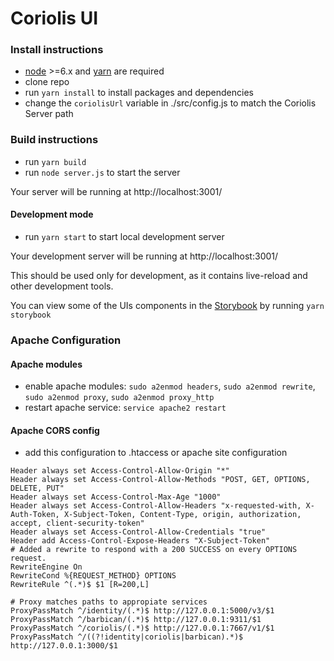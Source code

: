 # Coriolis UI

### Install instructions
- [node](https://nodejs.org/en/download/package-manager/) >=6.x and [yarn](https://yarnpkg.com/lang/en/docs/install/) are required
- clone repo
- run `yarn install` to install packages and dependencies
- change the `coriolisUrl` variable in ./src/config.js to match the Coriolis Server path


### Build instructions
- run `yarn build`
- run `node server.js` to start the server

Your server will be running at http://localhost:3001/



#### Development mode
- run `yarn start` to start local development server

Your development server will be running at http://localhost:3001/

This should be used only for development, as it contains live-reload and other development tools.

You can view some of the UIs components in the [Storybook](https://github.com/storybooks/storybook) by running `yarn storybook`

### Apache Configuration

#### Apache modules
- enable apache modules: `sudo a2enmod headers`, `sudo a2enmod rewrite`, `sudo a2enmod proxy`, `sudo a2enmod proxy_http`
- restart apache service: `service apache2 restart`

#### Apache CORS config
- add this configuration to .htaccess or apache site configuration

```
Header always set Access-Control-Allow-Origin "*"
Header always set Access-Control-Allow-Methods "POST, GET, OPTIONS, DELETE, PUT"
Header always set Access-Control-Max-Age "1000"
Header always set Access-Control-Allow-Headers "x-requested-with, X-Auth-Token, X-Subject-Token, Content-Type, origin, authorization, accept, client-security-token"
Header always set Access-Control-Allow-Credentials "true"
Header add Access-Control-Expose-Headers "X-Subject-Token"
# Added a rewrite to respond with a 200 SUCCESS on every OPTIONS request.
RewriteEngine On
RewriteCond %{REQUEST_METHOD} OPTIONS
RewriteRule ^(.*)$ $1 [R=200,L]

# Proxy matches paths to appropiate services
ProxyPassMatch ^/identity/(.*)$ http://127.0.0.1:5000/v3/$1
ProxyPassMatch ^/barbican/(.*)$ http://127.0.0.1:9311/$1
ProxyPassMatch ^/coriolis/(.*)$ http://127.0.0.1:7667/v1/$1
ProxyPassMatch ^/((?!identity|coriolis|barbican).*)$ http://127.0.0.1:3000/$1
```